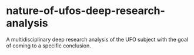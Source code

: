 # nature-of-ufos-deep-research-analysis
A multidisciplinary deep research analysis of the UFO subject with the goal of coming to a specific conclusion.
